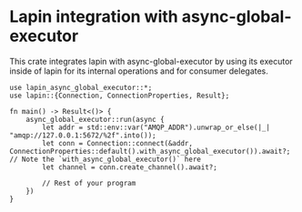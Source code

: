# Lapin integration with async-global-executor

This crate integrates lapin with async-global-executor by using its executor inside of lapin
for its internal operations and for consumer delegates.

```
use lapin_async_global_executor::*;
use lapin::{Connection, ConnectionProperties, Result};

fn main() -> Result<()> {
    async_global_executor::run(async {
        let addr = std::env::var("AMQP_ADDR").unwrap_or_else(|_| "amqp://127.0.0.1:5672/%2f".into());
        let conn = Connection::connect(&addr, ConnectionProperties::default().with_async_global_executor()).await?; // Note the `with_async_global_executor()` here
        let channel = conn.create_channel().await?;

        // Rest of your program
    })
}
```
